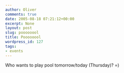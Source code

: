 ```yaml
---
author: Oliver
comments: true
date: 2005-08-18 07:21:12+00:00
excerpt: None
layout: post
slug: poooooool
title: Poooooool
wordpress_id: 127
tags:
- events
---
```


Who wants to play pool tomorrow/today (Thursday)? =)